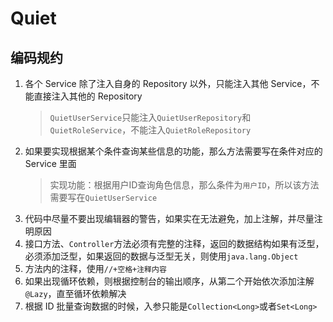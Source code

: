 # Quiet

## 编码规约

1. 各个 Service 除了注入自身的 Repository 以外，只能注入其他 Service，不能直接注入其他的 Repository
   > `QuietUserService`只能注入`QuietUserRepository`和`QuietRoleService`，不能注入`QuietRoleRepository`
2. 如果要实现根据某个条件查询某些信息的功能，那么方法需要写在条件对应的 Service 里面
   > 实现功能：根据用户ID查询角色信息，那么条件为`用户ID`，所以该方法需要写在`QuietUserService`
3. 代码中尽量不要出现编辑器的警告，如果实在无法避免，加上注解，并尽量注明原因
4. 接口方法、`Controller`方法必须有完整的注释，返回的数据结构如果有泛型，必须添加泛型，如果返回的数据与泛型无关，则使用`java.lang.Object`
5. 方法内的注释，使用`//+空格+注释内容`
6. 如果出现循环依赖，则根据控制台的输出顺序，从第二个开始依次添加注解`@Lazy`，直至循环依赖解决
7. 根据 ID 批量查询数据的时候，入参只能是`Collection<Long>`或者`Set<Long>`
